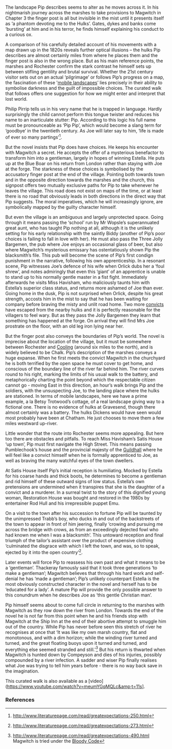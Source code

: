 <param author="Ken Moffat and Carolyn W. de la L. Oulton" banner="images/Grammar_School_Gate_Rochester.jpg" layout="vtl" title="Great Expectations - a curated walk" ve-config=""/>

<!-- Global entities -->
<param eid="Q5686" title="Charles Dickens"/>
<param aliases="the village|the town" eid="Q5068781" title="Chalk"/>
<param eid="Q729006" title="Chatham"/>
<param aliases="the marshes" article="/articles/Cooling_marshes.md" fill-opacity="0.4" geojson="/geojson/marshes.json" label="Cooling Marshes" ve-entity=""/>
<param eid="Q2649453" title="Cooling"/>
<param article="/articles/Compeyson.md" eid="Q5156367" title="Compeyson"/>
<param geojson="/geojson/david-copperfield-dover-road" title="Dover Road" ve-entity=""/>
<param article="/articles/Estella.md" eid="Q5400904" title="Estella"/>
<param eid="Q375314" title="Folkestone"/>
<param eid="Q676689" title="Gravesend"/>
<param aliases="Joe" article="/articles/Joe.md" label="Joe Gargery" ve-entity=""/>
<param aliases="Guildhall" eid="Q15272878" title="Guildhall"/>
<param eid="Q23298" title="Kent"/>
<param eid="Q84" scope="local" title="London"/>
<param aliases="Magwitch" article="/articles/Magwitch.md" eid="Q4666596" title="Abel Magwitch"/>
<param article="/articles/Miss_Havisham.md" eid="Q3316519" title="Miss Havisham"/>
<param article="/articles/Pip.md" eid="Q7197170" title="Philip Pirrip"/>
<param eid="Q507517" title="Rochester"/>
<param eid="Q7356235" title="Rod Hull"/>
<param eid="Q26377461" title="Satis House"/>

<!-- Kent with map centered at Rochester -->
<param center="51.254291, 0.876473" ve-map="" zoom="10"/>

<!-- Historical map layers -->
<param active="" mapwarper="" mapwarper-id="38872" title="Kent 1820" ve-map-layer=""/>
<param mapwarper="" mapwarper-id="44832" title="Kent Topo Survey 1860" ve-map-layer=""/>
<param mapwarper="" mapwarper-id="37387" title="Kent 1808" ve-map-layer=""/>
<param mapwarper="" mapwarper-id="45555" title="Kent 1904" ve-map-layer=""/>

#

The landscape Pip describes seems to alter as he moves across it. In his nightmarish journey across the marshes to take provisions to Magwitch in Chapter 3 the finger post is all but invisible in the mist until it presents itself as ‘a phantom devoting me to the Hulks’. Gates, dykes and banks come ‘bursting’ at him and in his terror, he finds himself explaining his conduct to a curious ox.
<param ve-image-v2 manifest="https://iiif.juncture-digital.org/gh:kent-map/images/dickens/Cooling_Marshes.jpg/manifest.json">
<param center="51.4, 0.50" ve-map="" zoom="11"/>
<param title="Great Expectations by Charles Dickens Dickens's Kent" ve-video="" vid="wizsPOYyE9o"/>

A comparison of his carefully detailed account of his movements with a map drawn up in the 1820s reveals further optical illusions – the hulks Pip describes are almost certainly miles from where he places them and the finger post is also in the wrong place. But as his main reference points, the marshes and Rochester confirm the stark contrast he himself sets up between stifling gentility and brutal survival. Whether the 21st century visitor sets out on an actual ‘pilgrimage’ or follows Pip’s progress on a map, the fascination of these '[mobile landscapes](/dickens/mobile-landscapes)’ lies precisely in their ability to symbolise darkness and the guilt of impossible choices. The curated walk that follows offers one suggestion for how we might enter and interpret that lost world.
<param center="Q507517" ve-map="" zoom="12"/>
<param active="" mapwarper="" mapwarper-id="38872" title="Kent 1820" ve-map-layer=""/>
<param ve-image-v2 manifest="https://iiif.juncture-digital.org/gh:kent-map/images/dickens/Rochester_1828.jpg/manifest.json">

Philip Pirrip tells us in his very name that he is trapped in language. Hardly surprisingly the child cannot perform this tongue twister and reduces his name to an inarticulate stutter: Pip.  According to this logic his full name must be pronounceable as ‘Pip Pip’, which would become a slang term for ‘goodbye’ in the twentieth century. As Joe will later say to him, ‘life is made of ever so many partings’[^ref1]. 
<param center="Q507517" ve-map="" zoom="12"/>

But the novel insists that Pip does have choices. He keeps his encounter with Magwitch a secret. He accepts the offer of a mysterious benefactor to transform him into a gentleman, largely in hopes of winning Estella. He puts up at the Blue Boar on his return from London rather than staying with Joe at the forge. The starkness of these choices is symbolised by the accusatory finger post at the end of the village. Pointing both towards town and in the opposite direction towards the marshes and the church, this signpost offers two mutually exclusive paths for Pip to take whenever he leaves the village. This road does not exist on maps of the time, or at least there is no road that obviously leads in both directions in the direct way that Pip suggests. The moral imperatives, which he will increasingly ignore, are symbolically mapped by the guilty character himself. 
<param active="" aliases="pip does have choices" geojson="" title="Pips choice of routes" url="/geojson/chalk1.json" ve-map-layer=""/>
<param ve-image-v2 manifest="https://iiif.juncture-digital.org/gh:kent-map/images/dickens/Pipatpost.jpg/manifest.json">

But even the village is an ambiguous and largely unprotected space. Going through it means passing the ‘school’ run by Mr Wopsle’s superannuated great aunt, who has taught Pip nothing at all, although it is the unlikely setting for his early relationship with the saintly Biddy (another of Pip’s poor choices is failing to fall in love with her). He must also pass the Three Jolly Bargemen, the pub where Joe enjoys an occasional glass of beer, but also where Magwitch’s mysterious emissary has ostentatiously shown Pip the blacksmith’s file. This pub will become the scene of Pip’s first condign punishment in the narrative, following his own apprenticeship. In a resonant scene, Pip witnesses Joe’s defence of his wife when Orlick dubs her a ‘foul shrew’, and notes admiringly that even this ‘giant’ of an apprentice is unable to stand up to his normally gentle master in a fist fight. Immediately afterwards he visits Miss Havisham, who maliciously taunts him with Estella’s superior class status, and returns more ashamed of Joe than ever. Going home in the dusk, Pip is not surprised when Orlick, despite his great strength, accosts him in the mist to say that he has been waiting for company before braving the misty and unlit road home. Two more [convicts](/18c/18c-bloody-code) have escaped from the nearby hulks and it is perfectly reasonable for the villagers to feel wary. But as they pass the Jolly Bargemen they learn that something has happened at the forge. On arrival they will find Mrs Joe prostrate on the floor, with an old leg iron lying near her.
<param center="Q507517" ve-map="" zoom="12"/>

But the finger post also conveys the boundaries of Pip’s world. The novel is imprecise about the location of the village, but it must be somewhere between Rochester and [Cooling](/dickens/great-expectations-cooling) (around six miles to the north), and is widely believed to be Chalk. Pip’s description of the marshes
conveys a huge expanse. When he first meets the convict Magwitch in the churchyard he is both terrified by the open space he must cover to get home, and conscious of the boundary line of the river far behind him. The river curves round to his right, marking the limits of his usual walk to the battery, and metaphorically charting the point beyond which the respectable citizen cannot go - moving East in this direction, an hour’s walk brings Pip and the soldiers, with the unsuspecting Joe, to the landing place where the hulks are stationed.  In terms of mobile landscapes, here we have a prime example, a la Betsy Trotwood’s cottage, of a real landscape giving way to a fictional one. There is no evidence of hulks at Gravesend, though there almost certainly was a battery. The hulks Dickens would have seen would most probably have been at Chatham. He just chooses to move them a few miles westward up-river.
<param center="Q5132831" ve-map="" zoom="12"/>

Little wonder that the route into Rochester seems more appealing. But here too there are obstacles and pitfalls. To reach Miss Havisham’s Satis House ‘up town’, Pip must first navigate the High Street. This means passing Pumblechook’s house and the provincial majesty of the [Guildhall](/dickens/great-expectations-guildhall) where he will feel like a convict himself when he is formally apprenticed to Joe, as well as braving the many watchful eyes of the town dwellers.
<param center="Q26377461" ve-map="" zoom="14"/>

At Satis House itself Pip’s initial reception is humiliating. Mocked by Estella for his coarse hands and thick boots, he determines to become a gentleman and rid himself of these outward signs of low status. Estella’s own pretensions are undermined when it transpires that she is the daughter of a convict and a murderer. In a surreal twist to the story of this dignified young woman, Restoration House
was bought and restored in the 1980s by entertainer Rod Hull and his irrepressible puppet Emu.
<param center="Q26377461" ve-map="" zoom="13"/>
<param active="" mapwarper="" mapwarper-id="38872" title="Kent 1820" ve-map-layer=""/>
<param ve-image-v2 manifest="https://iiif.juncture-digital.org/gh:kent-map/images/dickens/RestorationHouse.JPG/manifest.json">

On a visit to the town after his succession to fortune Pip will be taunted by the unimpressed Trabb’s boy, who ducks in and out of the backstreets of the town to appear in front of him jeering, finally ‘crowing and pursuing me across the bridge with crows, as from an exceedingly dejected fowl who had known me when I was a blacksmith’. This untoward reception and final triumph of the tailor’s assistant over the product of expensive clothing ‘culminated the disgrace with which I left the town, and was, so to speak, ejected by it into the open country’[^ref2].  
<param center="Q5132831" ve-map="" zoom="12"/>

Later events will force Pip to reassess his own past and what it means to be a ‘gentleman’. Thackeray famously said that it took three generations ‘to make a gentleman’; Magwitch believes that through his hard work and self-denial he has ‘made a gentleman’; Pip’s unlikely counterpart Estella is the most obviously constructed character in the novel and herself has to be ‘educated for a lady’. A mature Pip will provide the only possible answer to this conundrum when he describes Joe as ‘this gentle Christian man’.

Pip himself seems about to come full circle in returning to the marshes with Magwitch as they row down the river from London. Towards the end of the novel he is not far from this point when he and his friends stop with Magwitch at the Ship Inn at the end of their abortive attempt to smuggle him out of the country. While Pip has never before seen this stretch of river he recognises at once that ‘It was like my own marsh country, flat and monotonous, and with a dim horizon; while the winding river turned and turned, and the great floating buoys upon it turned and turned, and everything else seemed stranded and still.’[^ref3] But his return is thwarted when Magwitch is hunted down by Compeyson and dies of his injuries, possibly compounded by a river infection. A sadder and wiser Pip finally realises what Joe was trying to tell him years before - there is no way back save in the imagination.
<param center="Q26377259" ve-map="" zoom="12"/>
<param ve-image-v2 manifest="https://iiif.juncture-digital.org/gh:kent-map/images/dickens/Ship_and_Lobster.jpg/manifest.json">


This curated walk is also available as a [video](https://www.youtube.com/watch?v=meumYGqMQLc&amp;t=11s].

### References

[^ref1]: http://www.literaturepage.com/read/greatexpectations-250.html
[^ref2]: http://www.literaturepage.com/read/greatexpectations-273.html
[^ref3]: http://www.literaturepage.com/read/greatexpectations-490.html
Magwitch is tried under the [Bloody Code](/18c/18c-bloody-code)
